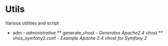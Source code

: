 # Utils

Various utilities and script

* adm - _administrative_
  ** generate\_vhost - _Generates Apache2.4 vhost_
  ** vhos\_symfony2.conf - _Example Apache 2.4 vhost for Symfony 2_
